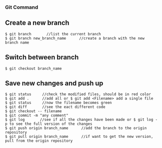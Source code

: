 ### **Git Command**
## **Create a new branch**  
```
$ git branch       //list the current branch
$ git branch new_branch_name      //create a branch with the new branch name
```
## **Switch between branch**  
```
$ git checkout branch_name
```  
## **Save new changes and push up**  
```
$ git status     //check the modified files, should be in red color
$ git add .      //add all or $ git add <Filename> add a single file
$ git status     //now the filename becomes green
$ git diff       //see the eact different code 
$ git checkout -- filename
$ git commit -m "any comment"
$ git log       //see if all the changes have been made or $ git log -p to see the full version of the changes
$ git push origin branch_name      //add the branch to the origin repository
$ git pull origin branch_name      //if want to get the new version, pull from the origin repository
```  
